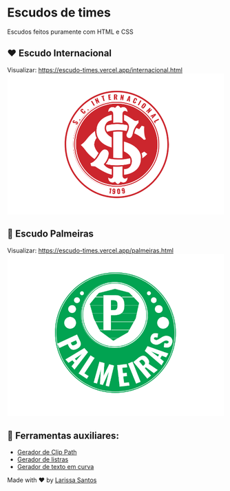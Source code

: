 # Escudos de times
Escudos feitos puramente com HTML e CSS

## :heart: Escudo Internacional
Visualizar: https://escudo-times.vercel.app/internacional.html
![imagem](https://github.com/LariMoro20/Escudo-Times/blob/main/screenshots/escudo-internacional.png)

## :green_heart: Escudo Palmeiras
Visualizar: https://escudo-times.vercel.app/palmeiras.html
![imagem](https://github.com/LariMoro20/Escudo-Times/blob/main/screenshots/escudo-palmeiras.png)


## :hammer: Ferramentas auxiliares:

- [Gerador de Clip Path](https://www.cssportal.com/css-clip-path-generator/)
- [Gerador de listras](https://stripesgenerator.com/)
- [Gerador de texto em curva](https://csswarp.eleqtriq.com/code)

Made with :heart: by [Larissa Santos](https://larissa-santos.vercel.app/)
